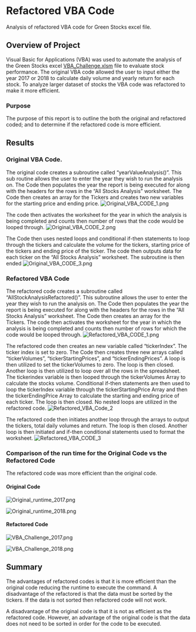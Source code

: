 # Refactored VBA Code 

Analysis of refactored VBA code for Green Stocks excel file. 

## Overview of Project 

Visual Basic for Applications (VBA) was used to automate the analysis of the Green Stocks excel [VBA_Challenge.xlsm]( https://github.com/AjaniBenoit/Refactored-VBA-Code/blob/main/VBA_Challenge.xlsm) file to evaluate stock performance. The original VBA code allowed the user to input either the year 2017 or 2018 to calculate daily volume and yearly return for each stock.  To analyze larger dataset of stocks the VBA code was refactored to make it more efficient. 

### Purpose 

The purpose of this report is to outline the both the original and refactored coded; and to determine if the refactored code is more efficient. 

## Results 

### Original VBA Code.

The original code creates a subroutine called “yearValueAnalysis()”. This sub routine allows the user to enter the year they wish to run the analysis on. The Code then populates the year the report is being executed for along with the headers for the rows in the “All Stocks Analysis” worksheet. The Code then creates an array for the Tickers and creates two new variables for the starting price and ending price. ![Original_VBA_CODE_1.png]( https://github.com/AjaniBenoit/Refactored-VBA-Code/blob/main/Original_VBA_CODE_1.png)

The code then activates the worksheet for the year in which the analysis is being completed and counts then number of rows that the code would be looped through. ![Original_VBA_CODE_2.png]( https://github.com/AjaniBenoit/Refactored-VBA-Code/blob/main/Original_VBA_CODE_2.png) 

The Code then uses nested loops and conditional if-then statements to loop through the tickers and calculate the volume for the tickers, starting price of the tickers and ending price of the ticker. The code then outputs data for each ticker on the “All Stocks Analysis” worksheet. The subroutine is then ended
![Original_VBA_CODE_3.png]( https://github.com/AjaniBenoit/Refactored-VBA-Code/blob/main/Original_VBA_CODE_3.png)

### Refactored VBA Code

The refactored code creates a subroutine called “AllStockAnalysisRefactored()”. This subroutine allows the user to enter the year they wish to run the analysis on. The Code then populates the year the report is being executed for along with the headers for the rows in the “All Stocks Analysis” worksheet. The Code then creates an array for the Tickers. The code then activates the worksheet for the year in which the analysis is being completed and counts then number of rows for which the code would be looped through. ![Refactored_VBA_CODE_1.png]( https://github.com/AjaniBenoit/Refactored-VBA-Code/blob/main/Refactored_VBA_CODE_1.png) 

The refactored code then creates an new variable called “tickerIndex”. The ticker index is set to zero. The Code then creates three new arrays called “tickerVolumes”, “tickerStartingPrices”, and “tickerEndingPrices”. A loop is then utilized to set the tickerVolumes to zero. The loop is then closed. Another loop is then utilized to loop over all the rows in the spreadsheet. The tickerindex variable is then looped through the tickerVolumes Array to calculate the stocks volume. Conditional if-then statements are then used to loop the tickerIndex variable through the tickerStartingPrice Array and then the tickerEndingPrice Array to calculate the starting and ending price of each ticker. The loop is then closed. No nested loops are utilized in the refactored code.  ![Refactored_VBA_Code_2](https://github.com/AjaniBenoit/Refactored-VBA-Code/blob/main/Refactored_VBA_CODE_2.png)

The refactored code then initiates another loop through the arrays to output the tickers, total daily volumes and return. The loop is then closed. Another loop is then initiated and if-then conditional statements used to format the worksheet.  ![Refactored_VBA_CODE_3]( https://github.com/AjaniBenoit/Refactored-VBA-Code/blob/main/Refactored_VBA_CODE_3.png)

### Comparison of the run time for the Original Code vs the Refactored Code

The refactored code was more efficient than the original code. 

#### Original Code 

![Original_runtime_2017.png]( https://github.com/AjaniBenoit/Refactored-VBA-Code/blob/main/Original_runtime_2017.png)

![Original_runtime_2018.png]( https://github.com/AjaniBenoit/Refactored-VBA-Code/blob/main/Original_runtime_2018.png)

#### Refactored Code 

![VBA_Challenge_2017.png]( https://github.com/AjaniBenoit/Refactored-VBA-Code/blob/main/VBA_Challenge_2017.png)

![VBA_Challenge_2018.png]( https://github.com/AjaniBenoit/Refactored-VBA-Code/blob/main/VBA_Challenge_2018.png)

## Summary

The advantages of refactored codes is that it is more efficient than the original code reducing the runtime to execute the command. A disadvantage of the refactored is that the data must be sorted by the tickers. If the data is not sorted then refactored code will not work. 

A disadvantage of the original code is that it is not as efficient as the refactored code. However, an advantage of the original code is that the data does not need to be sorted in order for the code to be executed. 
